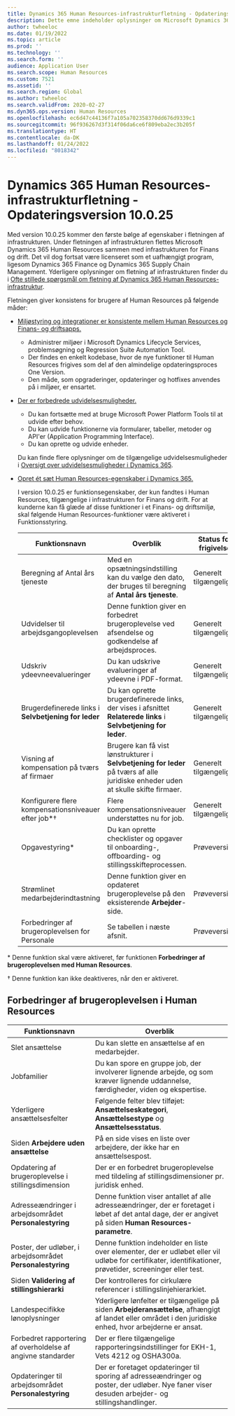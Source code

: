 ```yaml
---
title: Dynamics 365 Human Resources-infrastrukturfletning - Opdateringsversion 10.0.25
description: Dette emne indeholder oplysninger om Microsoft Dynamics 365 Human Resources version 10.0.25, som udgør den første bølge af egenskaber i fletningen af infrastrukturen.
author: twheeloc
ms.date: 01/19/2022
ms.topic: article
ms.prod: ''
ms.technology: ''
ms.search.form: ''
audience: Application User
ms.search.scope: Human Resources
ms.custom: 7521
ms.assetid: ''
ms.search.region: Global
ms.author: twheeloc
ms.search.validFrom: 2020-02-27
ms.dyn365.ops.version: Human Resources
ms.openlocfilehash: ec6d47c44136f7a105a702358370dd676d9339c1
ms.sourcegitcommit: 96f936267d3f314f06da6ce6f809eba2ec3b205f
ms.translationtype: HT
ms.contentlocale: da-DK
ms.lasthandoff: 01/24/2022
ms.locfileid: "8018342"
---
```

# <a name="dynamics-365-human-resources-infrastructure-merge---release-10025-update"></a>Dynamics 365 Human Resources-infrastrukturfletning - Opdateringsversion 10.0.25

Med version 10.0.25 kommer den første bølge af egenskaber i fletningen af infrastrukturen. Under fletningen af infrastrukturen flettes Microsoft Dynamics 365 Human Resources sammen med infrastrukturen for Finans og drift. Det vil dog fortsat være licenseret som et uafhængigt program, ligesom Dynamics 365 Finance og Dynamics 365 Supply Chain Management. Yderligere oplysninger om fletning af infrastrukturen finder du i [Ofte stillede spørgsmål om fletning af Dynamics 365 Human Resources-infrastruktur](../human-resources/hr-infrastructure-merge-faq.md).

Fletningen giver konsistens for brugere af Human Resources på følgende måder:

- [Miljøstyring og integrationer er konsistente mellem Human Resources og Finans- og driftsapps.](/dynamics365-release-plan/2021wave2/human-resources/dynamics365-human-resources/consistent-environment-management-integrations-between-human-resources-finance-operations-apps)

    - Administrer miljøer i Microsoft Dynamics Lifecycle Services, problemsøgning og Regression Suite Automation Tool.
    - Der findes en enkelt kodebase, hvor de nye funktioner til Human Resources frigives som del af den almindelige opdateringsproces One Version.
    - Den måde, som opgraderinger, opdateringer og hotfixes anvendes på i miljøer, er ensartet.

- [Der er forbedrede udvidelsesmuligheder.](/dynamics365-release-plan/2021wave2/human-resources/dynamics365-human-resources/improve-extensibility-options.md)

    - Du kan fortsætte med at bruge Microsoft Power Platform Tools til at udvide efter behov.
    - Du kan udvide funktionerne via formularer, tabeller, metoder og API'er (Application Programming Interface).
    - Du kan oprette og udvide enheder.

    Du kan finde flere oplysninger om de tilgængelige udvidelsesmuligheder i [Oversigt over udvidelsesmuligheder i Dynamics 365](../fin-ops-core/dev-itpro/extensibility/extensibility-home-page.md).

- [Opret ét sæt Human Resources-egenskaber i Dynamics 365.](/dynamics365-release-plan/2021wave2/human-resources/create-one-set-human-resources-capabilities-within-dynamics-365.md)

    I version 10.0.25 er funktionsegenskaber, der kun fandtes i Human Resources, tilgængelige i infrastrukturen for Finans og drift. For at kunderne kan få glæde af disse funktioner i et Finans- og driftsmiljø, skal følgende Human Resources-funktioner være aktiveret i Funktionsstyring.

    | Funktionsnavn | Overblik | Status for frigivelse | 
    |--------------|----------|----------------| 
    | Beregning af Antal års tjeneste | Med en opsætningsindstilling kan du vælge den dato, der bruges til beregning af **Antal års tjeneste**. | Generelt tilgængelig | 
    | Udvidelser til arbejdsgangoplevelsen | Denne funktion giver en forbedret brugeroplevelse ved afsendelse og godkendelse af arbejdsproces. | Generelt tilgængelig | 
    | Udskriv ydeevneevalueringer | Du kan udskrive evalueringer af ydeevne i PDF-format. | Generelt tilgængelig | 
    | Brugerdefinerede links i **Selvbetjening for leder** | Du kan oprette brugerdefinerede links, der vises i afsnittet **Relaterede links** i **Selvbetjening for leder**. | Generelt tilgængelig | 
    | Visning af kompensation på tværs af firmaer | Brugere kan få vist lønstrukturer i **Selvbetjening for leder** på tværs af alle juridiske enheder uden at skulle skifte firmaer. | Generelt tilgængelig | 
    | Konfigurere flere kompensationsniveauer efter job\*&dagger; | Flere kompensationsniveauer understøttes nu for job. | Generelt tilgængelig | 
    | Opgavestyring\* | Du kan oprette checklister og opgaver til onboarding-, offboarding- og stillingsskifteprocessen. | Prøveversion | 
    | Strømlinet medarbejderindtastning | Denne funktion giver en opdateret brugeroplevelse på den eksisterende **Arbejder**-side. | Prøveversion | 
    | Forbedringer af brugeroplevelsen for Personale | Se tabellen i næste afsnit.  | Prøveversion | 

\* Denne funktion skal være aktiveret, før funktionen **Forbedringer af brugeroplevelsen med Human Resources**.

&dagger; Denne funktion kan ikke deaktiveres, når den er aktiveret.

## <a name="human-resource-user-experience-enhancements"></a>Forbedringer af brugeroplevelsen i Human Resources

| Funktionsnavn | Overblik | 
|--------------|----------| 
| Slet ansættelse | Du kan slette en ansættelse af en medarbejder. | 
| Jobfamilier | Du kan spore en gruppe job, der involverer lignende arbejde, og som kræver lignende uddannelse, færdigheder, viden og ekspertise. | 
| Yderligere ansættelsesfelter | Følgende felter blev tilføjet: **Ansættelseskategori**, **Ansættelsestype** og **Ansættelsesstatus**. | 
| Siden **Arbejdere uden ansættelse** | På en side vises en liste over arbejdere, der ikke har en ansættelsespost. | 
| Opdatering af brugeroplevelse i stillingsdimension | Der er en forbedret brugeroplevelse med tildeling af stillingsdimensioner pr. juridisk enhed. | 
| Adresseændringer i arbejdsområdet **Personalestyring** | Denne funktion viser antallet af alle adresseændringer, der er foretaget i løbet af det antal dage, der er angivet på siden **Human Resources-parametre**. | 
| Poster, der udløber, i arbejdsområdet **Personalestyring** | Denne funktion indeholder en liste over elementer, der er udløbet eller vil udløbe for certifikater, identifikationer, prøvetider, screeninger eller test. | 
| Siden **Validering af stillingshierarki** | Der kontrolleres for cirkulære referencer i stillingslinjehierarkiet. | 
| Landespecifikke lønoplysninger | Yderligere lønfelter er tilgængelige på siden **Arbejderansættelse**, afhængigt af landet eller området i den juridiske enhed, hvor arbejderne er ansat. | 
| Forbedret rapportering af overholdelse af angivne standarder | Der er flere tilgængelige rapporteringsindstillinger for EKH-1, Vets 4212 og OSHA300a. | 
| Opdateringer til arbejdsområdet **Personalestyring** | Der er foretaget opdateringer til sporing af adresseændringer og poster, der udløber. Nye faner viser desuden arbejder- og stillingshandlinger. | 
